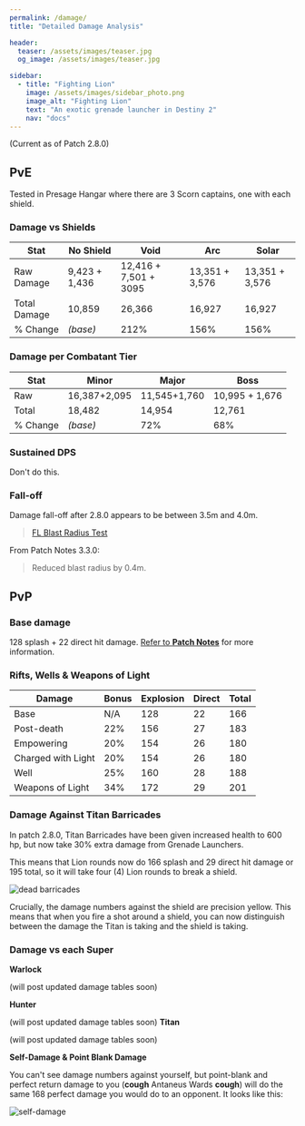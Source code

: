 ```yaml
---
permalink: /damage/
title: "Detailed Damage Analysis"

header:
  teaser: /assets/images/teaser.jpg
  og_image: /assets/images/teaser.jpg

sidebar:
  - title: "Fighting Lion"
    image: /assets/images/sidebar_photo.png
    image_alt: "Fighting Lion"
    text: "An exotic grenade launcher in Destiny 2"
    nav: "docs"
---
```


(Current as of Patch 2.8.0)

## PvE

Tested in Presage Hangar where there are 3 Scorn captains, one with each shield.

### Damage vs Shields

|Stat       	|No Shield  	| Void        | Arc   	| Solar   	|
|---	        |---	        |---	       |---	|---	|
|Raw Damage	  | 9,423 + 1,436  	| 12,416 + 7,501 + 3095  	| 13,351 + 3,576  	| 13,351 + 3,576   	|
|Total Damage | 10,859  	| 26,366  	| 16,927  	| 16,927   	|
|% Change   	| _(base)_  	| 212%  	| 156%   	| 156%   	|


### Damage per Combatant Tier

| Stat  	| Minor  	| Major  	| Boss   	|
|---	|---	|---	|---	|
| Raw  	| 16,387+2,095   	|11,545+1,760   	| 10,995 + 1,676  	|
| Total  	|18,482   	|14,954   	| 12,761    	|
| % Change  	| _(base)_  	| 72%  	| 68%  	|

### Sustained DPS

Don't do this.

### Fall-off

Damage fall-off after 2.8.0 appears to be between 3.5m and 4.0m.

<blockquote class="imgur-embed-pub" lang="en" data-id="a/qVmdIkF"><a href="//imgur.com/a/qVmdIkF">FL Blast Radius Test</a></blockquote><script async src="//s.imgur.com/min/embed.js" charset="utf-8"></script>

From Patch Notes 3.3.0:

> Reduced blast radius by 0.4m.

## PvP

### Base damage

128 splash + 22 direct hit damage. [Refer to **Patch Notes**](https://www.fightinglion.club/patch_notes/) for more information.

### Rifts, Wells & Weapons of Light

| Damage             	| Bonus 	| Explosion 	| Direct 	| Total 	|
|--------------------	|-------	|-----------	|--------	|-------	|
| Base               	|   N/A 	|       128 	|     22 	|   166 	|
| Post-death         	|   22% 	|       156 	|     27 	|   183 	|
| Empowering         	|   20% 	|       154 	|     26 	|   180 	|
| Charged with Light 	|   20% 	|       154 	|     26 	|   180 	|
| Well               	|   25% 	|       160 	|     28 	|   188 	|
| Weapons of Light   	|   34% 	|       172 	|     29 	|   201 	|


### Damage Against Titan Barricades

In patch 2.8.0, Titan Barricades have been given increased health to 600 hp, but now take 30% extra damage from Grenade Launchers.

This means that Lion rounds now do 166 splash and 29 direct hit damage or 195 total, so it will take four (4) Lion rounds to break a shield.

![dead barricades](/assets/images/dead_barricade.png)

Crucially, the damage numbers against the shield are precision yellow. This means that when you fire a shot around a shield, you can now distinguish between the damage the Titan is taking and the shield is taking.

### Damage vs each Super

**Warlock**

(will post updated damage tables soon)

**Hunter**

(will post updated damage tables soon)
**Titan**

(will post updated damage tables soon)


**Self-Damage & Point Blank Damage**

You can't see damage numbers against yourself, but point-blank and perfect return damage to you (**cough** Antaneus Wards **cough**) will do the same 168 perfect damage you would do to an opponent. It looks like this:

![self-damage](/assets/images/self_damage.png)
